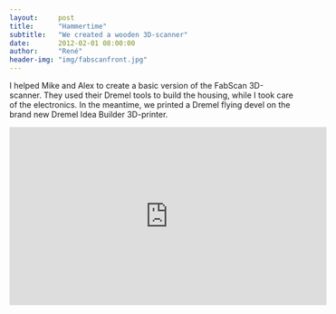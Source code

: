 ```yaml
---
layout:     post
title:      "Hammertime"
subtitle:   "We created a wooden 3D-scanner"
date:       2012-02-01 08:00:00
author:     "René"
header-img: "img/fabscanfront.jpg"
---
```

I helped Mike and Alex to create a basic version of the FabScan 3D-scanner. They used their Dremel tools to build the housing, while I took care of the electronics. In the meantime, we printed a Dremel flying devel on the brand new Dremel Idea Builder 3D-printer.
<iframe width="560" height="315" src="https://www.youtube.com/embed/ZFbif20i6UQ?rel=0" frameborder="0" allowfullscreen></iframe>

